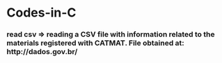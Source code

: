 # Codes-in-C
<h3>
read csv => reading a CSV file with information related to the materials registered with CATMAT.
File obtained at: http://dados.gov.br/ <h3/>

